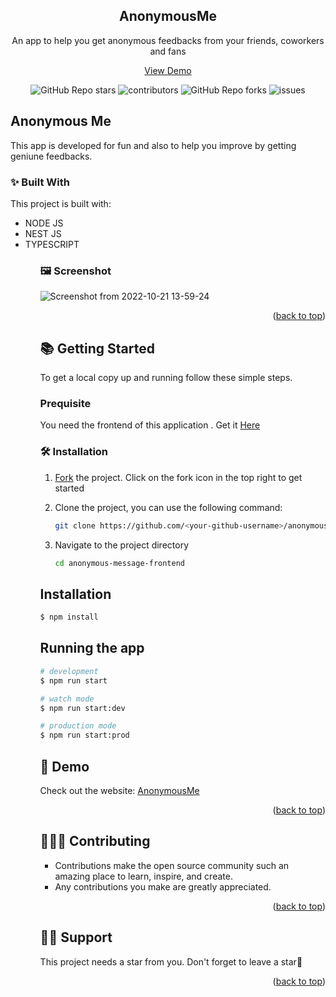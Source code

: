 <div id="top"></div>

<div align="center">
  <h2>AnonymousMe</h2>
  <p>An app to help you get anonymous feedbacks from your friends, coworkers and fans</p>

  <p  align="center">
    <a href="https://anonymousme.netlify.app/">View Demo</a>
  </p>

  <img alt="GitHub Repo stars" src="https://img.shields.io/github/stars/JC-Coder/anonymous-message-backend-nestjs">
  <img alt="contributors" src="https://img.shields.io/github/contributors/JC-Coder/anonymous-message-backend-nestjs">
  <img alt="GitHub Repo forks" src="https://img.shields.io/github/forks/JC-Coder/anonymous-message-backend-nestjs">
  <img alt="issues" src="https://img.shields.io/github/issues/JC-Coder/anonymous-message-backend-nestjs"> </br>

</div>

## Anonymous Me

This app is developed for fun and also to help you improve by getting geniune feedbacks.

### ✨ Built With

This project is built with:
<ul>
  <li> NODE JS </li>
  <li> NEST JS </li>
  <li> TYPESCRIPT </li>
<ul>

### 🖼️ Screenshot
![Screenshot from 2022-10-21 13-59-24](https://user-images.githubusercontent.com/99423608/197201909-f5f4a433-c7ea-448a-a992-7fb6bb9a2af9.png)

<p align="right">(<a href="#top">back to top</a>)</p>

## 📚 Getting Started

To get a local copy up and running follow these simple steps.

### Prequisite 
You need the frontend of this application . Get it [Here](https://github.com/JC-Coder/anonymous-message-frontend)

### 🛠️ Installation

1. [Fork](https://github.com/JC-Coder/anonymous-message-frontend/fork) the project. Click on the fork icon in the top right to get started
2. Clone the project, you can use the following command:

   ```bash
   git clone https://github.com/<your-github-username>/anonymous-message-backend-nestjs
   ```

3. Navigate to the project directory

   ```bash
   cd anonymous-message-frontend
   ```


## Installation

```bash
$ npm install
```

## Running the app

```bash
# development
$ npm run start

# watch mode
$ npm run start:dev

# production mode
$ npm run start:prod
```

## 🎨 Demo

Check out the website: [AnonymousMe](https://anonymousme.netlify.app/)

<p align="right">(<a href="#top">back to top</a>)</p>

## 👩🏽‍💻 Contributing

- Contributions make the open source community such an amazing place to learn, inspire, and create.
- Any contributions you make are greatly appreciated.

<p align="right">(<a href="#top">back to top</a>)</p>


## 🙏🏽 Support

This project needs a star️ from you. Don't forget to leave a star🌟

<p align="right">(<a href="#top">back to top</a>)</p>

